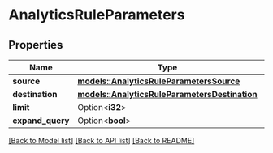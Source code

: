 # AnalyticsRuleParameters

## Properties

Name | Type | Description | Notes
------------ | ------------- | ------------- | -------------
**source** | [**models::AnalyticsRuleParametersSource**](AnalyticsRuleParametersSource.md) |  | 
**destination** | [**models::AnalyticsRuleParametersDestination**](AnalyticsRuleParametersDestination.md) |  | 
**limit** | Option<**i32**> |  | [optional]
**expand_query** | Option<**bool**> |  | [optional]

[[Back to Model list]](../README.md#documentation-for-models) [[Back to API list]](../README.md#documentation-for-api-endpoints) [[Back to README]](../README.md)


